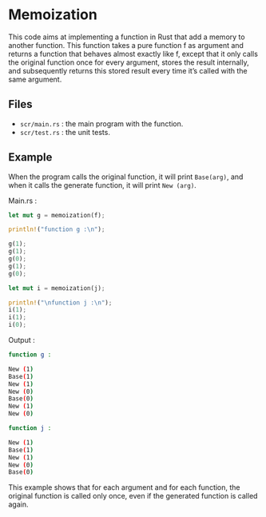 # Memoization

This code aims at implementing a function in Rust that add a memory to another function. This function takes a pure function f as argument and returns a function that behaves almost exactly like f, except that it only calls the original function once for every argument, stores the result internally, and subsequently returns this stored result every time it’s called with the same argument.

## Files

- `scr/main.rs` : the main program with the function.
- `scr/test.rs` : the unit tests.

## Example

When the program calls the original function, it will print `Base(arg)`, and when it calls the generate function, it will print `New (arg)`.

Main.rs :

```Rust
let mut g = memoization(f);

println!("function g :\n");

g(1);
g(1);
g(0);
g(1);
g(0);

let mut i = memoization(j);

println!("\nfunction j :\n");
i(1);
i(1);
i(0);
```

Output :

```Bash
function g :

New (1)
Base(1)
New (1)
New (0)
Base(0)
New (1)
New (0)

function j :

New (1)
Base(1)
New (1)
New (0)
Base(0)
```

This example shows that for each argument and for each function, the original function is called only once, even if the generated function is called again.
